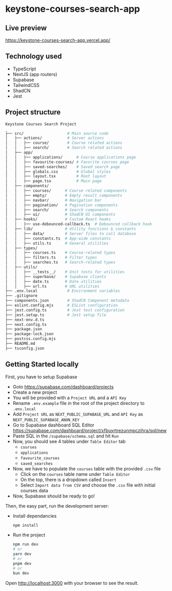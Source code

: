 # keystone-courses-search-app

## Live preview

https://keystone-courses-search-app.vercel.app/

## Technology used

- TypeScript
- NextJS (app routers)
- Supabase
- TailwindCSS
- ShadCN
- Jest

## Project structure

```bash
Keystone Courses Search Project

├── src/                   # Main source code
│   ├── actions/           # Server actions
│   │   ├── course/        # Course related actions
│   │   ├── search/        # Search related actions
│   ├── app/
│   │   ├── applications/      # Course applications page
│   │   ├── favourite-courses/ # Favorite courses page
│   │   ├── saved-searches/    # Saved search page
│   │   ├── globals.css        # Global styles
│   │   ├── layout.tsx         # Root layout
│   │   ├── page.tsx           # Main page
│   ├── components/
│   │   ├── courses/      # Course related components
│   │   ├── empty/        # Empty result components
│   │   ├── navbar/       # Navigation bar
│   │   ├── pagination/   # Pagination components
│   │   ├── search/       # Search components
│   │   ├── ui/           # ShadCN UI components
│   ├── hooks/            # Custom React hooks
│   │   ├── use-debounced-callback.ts  # Debounced callback hook
│   ├── lib/              # Utility functions & constants
│   │   ├── data/         # Server files to call database
│   │   ├── constants.ts  # App-wide constants
│   │   ├── utils.ts      # General utilities
│   ├── types/
│   │   ├── courses.ts    # Course-related types
│   │   ├── filters.ts    # Filter types
│   │   ├── searches.ts   # Search-related types
│   ├── utils/
│   │   ├── __tests__/    # Unit tests for utilities
│   │   ├── superbase/    # Supabase clients
│   │   ├── date.ts       # Date utilities
│   │   ├── url.ts        # URL utilities
├── .env.local             # Environment variables
├── .gitignore
├── components.json        # ShadCN Component metadata
├── eslint.config.mjs      # ESLint configuration
├── jest.config.ts         # Jest test configuration
├── jest.setup.ts          # Jest setup file
├── next-env.d.ts
├── next.config.ts
├── package.json
├── package-lock.json
├── postcss.config.mjs
├── README.md
├── tsconfig.json

```

## Getting Started locally

First, you have to setup Supabase

- Goto https://supabase.com/dashboard/projects
- Create a new project
- You will be provided with a `Project URL` and a `API Key`
- Rename `.env.example` file in the root of the project directory to `.env.local`
- Add `Project URL` as `NEXT_PUBLIC_SUPABASE_URL` and `API Key` as `NEXT_PUBLIC_SUPABASE_ANON_KEY`
- Go to Supabase dashboard SQL Editor https://supabase.com/dashboard/project/xfbuyrtrezunmpczihra/sql/new
- Paste SQL in the `/supabase/schema.sql` and hit `Run`
- Now, you should see 4 tables under `Table Editor` tab
  - `courses`
  - `applications`
  - `favourite_courses`
  - `saved_searches`
- Now, we have to populate the `courses` table with the provided `.csv` file
  - Click on the `courses` table name under `Table Editor`
  - On the top, there is a dropdown called `Insert`
  - Select `Import data from CSV` and choose the `.csv` file with initial courses data
- Now, Supabase should be ready to go!

Then, the easy part, run the development server:

- Install dependancies
  ```bash
  npm install
  ```
- Run the project
  ```bash
  npm run dev
  # or
  yarn dev
  # or
  pnpm dev
  # or
  bun dev
  ```

Open [http://localhost:3000](http://localhost:3000) with your browser to see the result.
